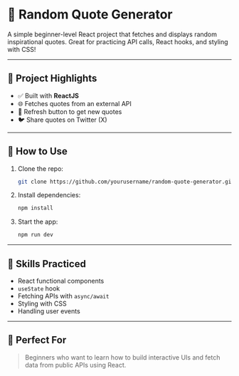 
# 💬 Random Quote Generator

A simple beginner-level React project that fetches and displays random inspirational quotes. Great for practicing API calls, React hooks, and styling with CSS!

---

## 📌 Project Highlights

- ✅ Built with **ReactJS**
- 🌐 Fetches quotes from an external API
- 🔁 Refresh button to get new quotes
- 🐦 Share quotes on Twitter (X)

---

## 🚀 How to Use

1. Clone the repo:
   ```bash
   git clone https://github.com/yourusername/random-quote-generator.git
   ```

2. Install dependencies:
   ```bash
   npm install
   ```

3. Start the app:
   ```bash
   npm run dev
   ```

---

## 🧠 Skills Practiced

- React functional components
- `useState` hook
- Fetching APIs with `async/await`
- Styling with CSS
- Handling user events

---

## 🌟 Perfect For

> Beginners who want to learn how to build interactive UIs and fetch data from public APIs using React.

